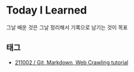 # Today I Learned
그날 배운 것은 그날 정리해서 기록으로 남기는 것이 목표

## 태그
- [211002 / Git, Markdown, Web Crawling tutorial](https://github.com/KrTeaparty/TIL/blob/master/2021/Oct/211002.md)